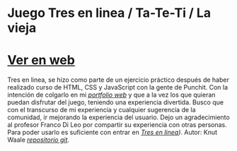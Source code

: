 # Juego Tres en linea / Ta-Te-Ti / La vieja
# [Ver en web](https://kwaale.github.io/TaTeTi/)

Tres en linea, se hizo como parte de un ejercicio práctico después de haber realizado curso de HTML, CSS y JavaScript con la gente de Punchit. Con la intención de colgarlo en mi *[portfolio web](https://kwaale.github.io/PortFolioWeb/)* y que a la vez los que quieran puedan disfrutar del juego, teniendo una experiencia divertida. Busco que con el transcurso de mi experiencia y cualquier sugerencia de la comunidad, ir mejorando la experiencia del usuario.
Dejo un agradecimiento al profesor Franco Di Leo por compartir su experiencia con otras personas.
Para poder usarlo es suficiente con entrar en *[Tres en linea](https://kwaale.github.io/TaTeTi/))*.
Autor: Knut Waale *[repositorio git](https://github.com/kwaale)*.
